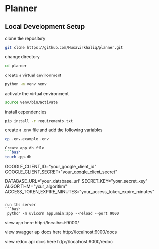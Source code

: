 # Planner


## Local Development Setup
clone the repository
```bash
git clone https://github.com/Musavirkhaliq/planner.git
```
change directory
```bash
cd planner
```

create a virtual environment
```bash
python -m venv venv
```

activate the virtual environment
```bash
source venv/bin/activate
```

install dependencies
```bash
pip install -r requirements.txt
```

create a .env file and add the following variables
```bash
cp .env.example .env

Create app.db file
```bash
touch app.db
```

GOOGLE_CLIENT_ID="your_google_client_id"
GOOGLE_CLIENT_SECRET="your_google_client_secret"

<!-- if you put these here to please update config.py -->
DATABASE_URL="your_database_url"
SECRET_KEY="your_secret_key"
ALGORITHM="your_algorithm"
ACCESS_TOKEN_EXPIRE_MINUTES="your_access_token_expire_minutes"
```

run the server
```bash
 python -m uvicorn app.main:app --reload --port 9000
```

view app here
http://localhost:9000/

view swagger api docs here
http://localhost:9000/docs

view redoc api docs here
http://localhost:9000/redoc